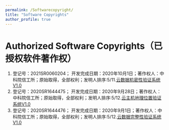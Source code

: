 ```yaml
---
permalink: /Softwarecopyright/
title: "Software Copyrights"
author_profile: true
---
```


Authorized Software Copyrights（已授权软件著作权）
======
1. 登记号：2021SR0060204； 开发完成日期：2020年10月1日；著作权人：中科院信工所；原始取得，全部权利；发明人排序:5/11.[云数据机密性验证系统V1.0]()
1. 登记号：2020SR1644475； 开发完成日期：2020年9月28日；著作权人：中科院信工所；原始取得，全部权利；发明人排序:5/12.[云主机地理位置验证系统V1.0]()
1. 登记号：2020SR1644476； 开发完成日期：2020年9月1日；著作权人：中科院信工所；原始取得，全部权利；发明人排序:5/12.[云数据完整性验证系统V1.0]()
